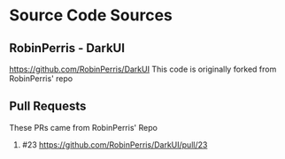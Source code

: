 

# Source Code Sources

## RobinPerris - DarkUI
https://github.com/RobinPerris/DarkUI
This code is originally forked from RobinPerris' repo

## Pull Requests
These PRs came from RobinPerris' Repo
1. #23 https://github.com/RobinPerris/DarkUI/pull/23
